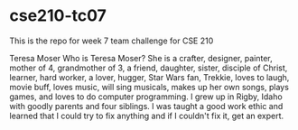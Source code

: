 # cse210-tc07
This is the repo for week 7 team challenge for CSE 210

Teresa Moser
  Who is Teresa Moser? She is a crafter, designer, painter, mother of 4, grandmother of 3,
  a friend, daughter, sister, disciple of Christ, learner, hard worker, a lover, hugger, 
  Star Wars fan, Trekkie, loves to laugh, movie buff, loves music, will sing musicals,
  makes up her own songs, plays games, and loves to do computer programming. I grew up 
  in Rigby, Idaho with goodly parents and four siblings. I was taught a good work ethic
  and learned that I could try to fix anything and if I couldn't fix it, get an expert. 
   
